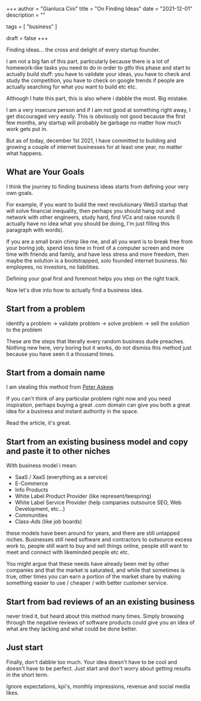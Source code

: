 +++
author = "Gianluca Cini"
title = "On Finding Ideas"
date = "2021-12-01"
description = ""

tags = [
    "business"
]

draft = false
+++

Finding ideas... the cross and delight of every startup founder.

I am not a big fan of this part, particularly because there is a lot of homework-like tasks you need to do in order to gtfo this phase and start to actually build stuff: you have to validate your ideas, you have to check and study the competition, you have to check on google trends if people are actually searching for what you want to build etc etc.

Although I hate this part, this is also where i dabble the most. Big mistake.

I am a very insecure person and if I am not good at something right away, I get discouraged very easily. This is obviously not good because the first few months, any startup will probably be garbage no matter how much work gets put in.

But as of today, december 1st 2021, I have committed to building and growing a couple of internet businesses for at least one year, no matter what happens.  

## What are Your Goals

I think the journey to finding business ideas starts from defining your very own goals. 

For example, if you want to build the next revolutionary Web3 startup that will solve financial inequality, then perhaps you should hang out and network with other engineers, study hard, find VCs and raise rounds (I actually have no idea what you should be doing, I'm just filling this paragraph with words).

If you are a small brain chimp like me, and all you want is to break free from your boring job, spend less time in front of a computer screen and more time with friends and family, and have less stress and more freedom, then maybe the solution is a bootstrapped, solo founded internet business. No employees, no investors, no liabilities.

Defining your goal first and foremost helps you step on the right track.

Now let's dive into how to actually find a business idea.

## Start from a problem

identify a problem -> validate problem -> solve problem -> sell the solution to the problem 

These are the steps that literally every random business dude preaches. Nothing new here, very boring but it works, do not dismiss this method just because you have seen it a thousand times.

## Start from a domain name

I am stealing this method from [Peter Askew](https://www.deepsouthventures.com/build-a-side-business/).

If you can't think of any particular problem right now and you need inspiration, perhaps buying a great .com domain can give you both a great idea for a business and instant authority in the space. 

Read the article, it's great.

## Start from an existing business model and copy and paste it to other niches

With business model i mean: 

- SaaS / XaaS (everything as a service)
- E-Commerce
- Info Products
- White Label Product Provider (like represent/teespring)
- White Label Service Provider (help companies outsource SEO, Web Development, etc...)
- Communities 
- Class-Ads (like job boards)

these models have been around for years, and there are still untapped niches. Businesses still need software and contractors to outsource excess work to, people still want to buy and sell things online, people still want to meet and connect with likeminded people etc etc. 

You might argue that these needs have already been met by other companies and that the market is saturated, and while that sometimes is true, other times you can earn a portion of the market share by making something easier to use / cheaper / with better customer service. 

## Start from bad reviews of an an existing business

never tried it, but heard about this method many times. Simply browsing through the negative reviews of software products could give you an idea of what are they lacking and what could be done better.

## Just start

Finally, don't dabble too much. Your idea doesn't have to be cool and doesn't have to be perfect. Just start and don't worry about getting results in the short term. 

Ignore expectations, kpi's, monthly impressions, revenue and social media likes.
